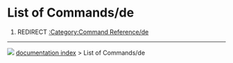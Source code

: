 # List of Commands/de
1.  REDIRECT [:Category:Command Reference/de](:Category:Command_Reference/de.md)



---
![](images/Button_right.svg) [documentation index](../README.md) > List of Commands/de
